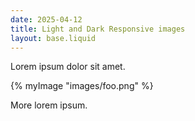 ```yaml
---
date: 2025-04-12
title: Light and Dark Responsive images
layout: base.liquid
---
```


Lorem ipsum dolor sit amet.

{% myImage "images/foo.png" %}

More lorem ipsum.

